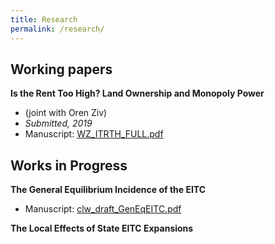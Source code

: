 ```yaml
---
title: Research
permalink: /research/
---
```


## Working papers
  
**Is the Rent Too High? Land Ownership and Monopoly Power**
- (joint with Oren Ziv)  
- *Submitted, 2019*  
- Manuscript: [WZ_ITRTH_FULL.pdf](/files/papers/WZ_ITRTH_FULL.pdf)  
  

## Works in Progress

**The General Equilibrium Incidence of the EITC**
- Manuscript: [clw_draft_GenEqEITC.pdf](/files/papers/clw_draft_GenEqEITC.pdf)  

**The Local Effects of State EITC Expansions**